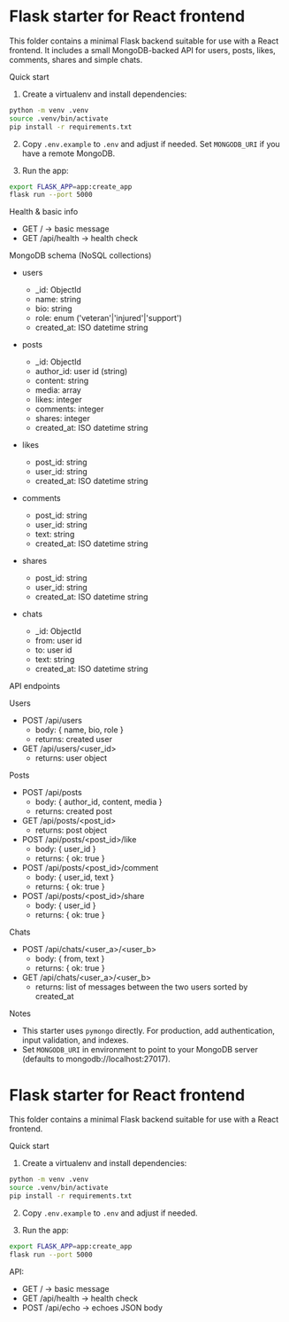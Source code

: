 # Flask starter for React frontend

This folder contains a minimal Flask backend suitable for use with a React frontend. It includes a small MongoDB-backed API for users, posts, likes, comments, shares and simple chats.

Quick start

1. Create a virtualenv and install dependencies:

```bash
python -m venv .venv
source .venv/bin/activate
pip install -r requirements.txt
```

2. Copy `.env.example` to `.env` and adjust if needed. Set `MONGODB_URI` if you have a remote MongoDB.

3. Run the app:

```bash
export FLASK_APP=app:create_app
flask run --port 5000
```

Health & basic info

- GET / -> basic message
- GET /api/health -> health check

MongoDB schema (NoSQL collections)

- users

  - \_id: ObjectId
  - name: string
  - bio: string
  - role: enum ('veteran'|'injured'|'support')
  - created_at: ISO datetime string

- posts

  - \_id: ObjectId
  - author_id: user id (string)
  - content: string
  - media: array
  - likes: integer
  - comments: integer
  - shares: integer
  - created_at: ISO datetime string

- likes

  - post_id: string
  - user_id: string
  - created_at: ISO datetime string

- comments

  - post_id: string
  - user_id: string
  - text: string
  - created_at: ISO datetime string

- shares

  - post_id: string
  - user_id: string
  - created_at: ISO datetime string

- chats
  - \_id: ObjectId
  - from: user id
  - to: user id
  - text: string
  - created_at: ISO datetime string

API endpoints

Users

- POST /api/users
  - body: { name, bio, role }
  - returns: created user
- GET /api/users/<user_id>
  - returns: user object

Posts

- POST /api/posts
  - body: { author_id, content, media }
  - returns: created post
- GET /api/posts/<post_id>
  - returns: post object
- POST /api/posts/<post_id>/like
  - body: { user_id }
  - returns: { ok: true }
- POST /api/posts/<post_id>/comment
  - body: { user_id, text }
  - returns: { ok: true }
- POST /api/posts/<post_id>/share
  - body: { user_id }
  - returns: { ok: true }

Chats

- POST /api/chats/<user_a>/<user_b>
  - body: { from, text }
  - returns: { ok: true }
- GET /api/chats/<user_a>/<user_b>
  - returns: list of messages between the two users sorted by created_at

Notes

- This starter uses `pymongo` directly. For production, add authentication, input validation, and indexes.
- Set `MONGODB_URI` in environment to point to your MongoDB server (defaults to mongodb://localhost:27017).

# Flask starter for React frontend

This folder contains a minimal Flask backend suitable for use with a React frontend.

Quick start

1. Create a virtualenv and install dependencies:

```bash
python -m venv .venv
source .venv/bin/activate
pip install -r requirements.txt
```

2. Copy `.env.example` to `.env` and adjust if needed.

3. Run the app:

```bash
export FLASK_APP=app:create_app
flask run --port 5000
```

API:

- GET / -> basic message
- GET /api/health -> health check
- POST /api/echo -> echoes JSON body
